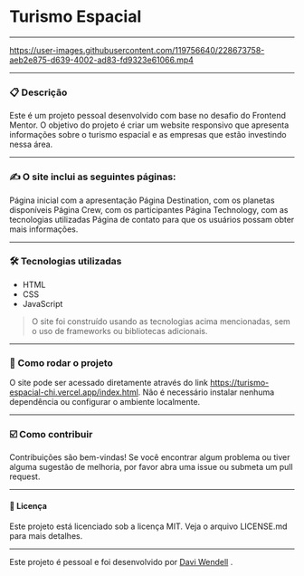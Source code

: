 # Turismo Espacial

<hr>

https://user-images.githubusercontent.com/119756640/228673758-aeb2e875-d639-4002-ad83-fd9323e61066.mp4

<hr>

### 📋 Descrição
Este é um projeto pessoal desenvolvido com base no desafio do Frontend Mentor. O objetivo do projeto é criar um website responsivo que apresenta informações sobre o turismo espacial e as empresas que estão investindo nessa área.

<hr>

### ✍️ O site inclui as seguintes páginas:

Página inicial com a apresentação
Página Destination, com os planetas disponíveis
Página Crew, com os participantes
Página Technology, com as tecnologias utilizadas
Página de contato para que os usuários possam obter mais informações.

<hr>

### 🛠️ Tecnologias utilizadas 

- HTML
- CSS
- JavaScript

> O site foi construído usando as tecnologias acima mencionadas, sem o uso de frameworks ou bibliotecas adicionais.

<hr>

### 🔄 Como rodar o projeto
O site pode ser acessado diretamente através do link https://turismo-espacial-chi.vercel.app/index.html. Não é necessário instalar nenhuma dependência ou configurar o ambiente localmente.

<hr>

### ☑️ Como contribuir
Contribuições são bem-vindas! Se você encontrar algum problema ou tiver alguma sugestão de melhoria, por favor abra uma issue ou submeta um pull request.


<hr>

#### 🧾 Licença
Este projeto está licenciado sob a licença MIT. Veja o arquivo LICENSE.md para mais detalhes.


<hr>

Este projeto é pessoal e foi desenvolvido por <a href="linkedin.com/in/davi-wendell/">Davi Wendell</a> .

